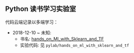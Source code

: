 ## Python 读书学习实验室

代码云端记录以多端学习：

- 2018-12-10 ~ 未知:
    - 书名: [hands_on_Ml_with_Sklearn_and_TF](https://github.com/apachecn/hands_on_Ml_with_Sklearn_and_TF)
    - 实验代码: 见 `pylab/hands_on_ml_with_sklearn_and_tf`